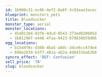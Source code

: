 ```yaml
---
id: 1b900c31-ec0b-4ef2-8a8f-3c93aae3acec
blueprint: monsters_pets
title: Bloodsucker
monster_type: aerial
monster_locations:
  - 45401104-03f6-4dcd-8543-373ed020605d
  - 1b81296f-e448-4faa-9423-879638b59d06
egg_locations:
  - b1544f0c-d368-4ba5-a8dc-3dce6cc47de4
  - 696e2839-b3f7-481a-ab2a-4d8431ba6260
syncro_effect: 'DEF: Confusion'
sell_price: '70'
slug: bloodsucker
---
```

